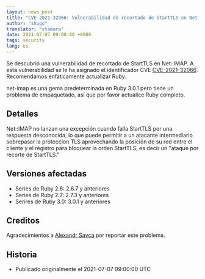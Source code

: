 ```yaml
---
layout: news_post
title: "CVE-2021-32066: Vulnerabilidad de recortado de StartTLS en Net::IMAP"
author: "shugo"
translator: "vtamara"
date: 2021-07-07 09:00:00 +0000
tags: security
lang: es
---
```


Se descubrió una vulnerabilidad de recortado de StartTLS en Net::IMAP.
A esta vulnerabilidad se le ha asignado el identificador CVE
[CVE-2021-32066](https://www.cve.org/CVERecord?id=CVE-2021-32066).
Recomendamos enfáticamente actualizar Ruby.

net-imap es una gema predeterminada en Ruby 3.0.1 pero tiene un problema
de empaquetado, así que por favor actualice Ruby completo.

## Detalles

Net::IMAP no lanzan una excepción cuando falla StartTLS por una respuesta
desconocida, lo que puede permitir a un atacante intermediario sobrepasar
la proteccíon TLS aprovechando la posición de su red entre el cliente y
el registro para bloquear la orden StartTLS, es decir un
"ataque por recorte de StartTLS."

## Versiones afectadas

* Series de Ruby 2.6: 2.6.7 y anteriores
* Series de Ruby 2.7: 2.7.3 y anteriores
* Serires de Ruby 3.0: 3.0.1 y anteriores

## Creditos

Agradecimientos a [Alexandr Savca](https://hackerone.com/chinarulezzz)
por reportar este problema.

## Historia

* Publicado originalmente el 2021-07-07 09:00:00 UTC
